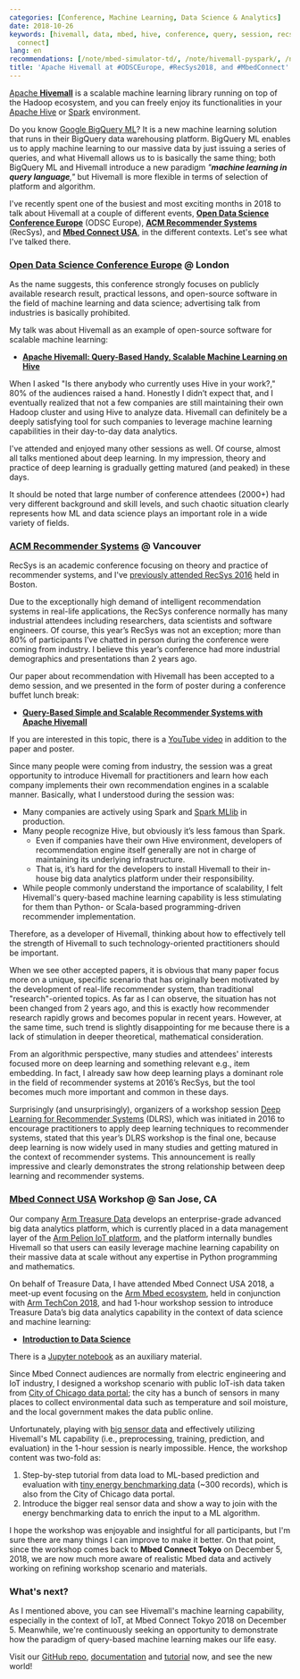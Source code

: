 ```yaml
---
categories: [Conference, Machine Learning, Data Science & Analytics]
date: 2018-10-26
keywords: [hivemall, data, mbed, hive, conference, query, session, recsys, capability,
  connect]
lang: en
recommendations: [/note/mbed-simulator-td/, /note/hivemall-pyspark/, /note/apachecon-2019/]
title: 'Apache Hivemall at #ODSCEurope, #RecSys2018, and #MbedConnect'
---
```


[Apache **Hivemall**](https://github.com/apache/incubator-hivemall) is a scalable machine learning library running on top of the Hadoop ecosystem, and you can freely enjoy its functionalities in your [Apache Hive](https://hive.apache.org/) or [Spark](https://spark.apache.org/) environment.

Do you know [Google BigQuery ML](https://ai.googleblog.com/2018/07/machine-learning-in-google-bigquery.html)? It is a new machine learning solution that runs in their BigQuery data warehousing platform. BigQuery ML enables us to apply machine learning to our massive data by just issuing a series of queries, and what Hivemall allows us to is basically the same thing; both BigQuery ML and Hivemall introduce a new paradigm *"**machine learning in query language**,"* but Hivemall is more flexible in terms of selection of platform and algorithm.

I've recently spent one of the busiest and most exciting months in 2018 to talk about Hivemall at a couple of different events, **[Open Data Science Conference Europe](https://odsc.com/london)** (ODSC Europe), **[ACM Recommender Systems](https://recsys.acm.org/recsys18/)** (RecSys), and **[Mbed Connect USA](https://mbed.com/en/about-mbed/events/mbed-connect-usa-2018/)**, in the different contexts. Let's see what I've talked there.

### [Open Data Science Conference Europe](https://odsc.com/london) @ London

As the name suggests, this conference strongly focuses on publicly available research result, practical lessons, and open-source software in the field of machine learning and data science; advertising talk from industries is basically prohibited.

My talk was about Hivemall as an example of open-source software for scalable machine learning:

- **[Apache Hivemall: Query-Based Handy, Scalable Machine Learning on Hive](https://odsc.com/training/portfolio/apache-hivemall-query-based-handy-scalable-machine-learning-hive)**

<script async class="speakerdeck-embed" data-id="a5d4885dca69494dab8064b7d8f0fd00" data-ratio="1.77777777777778" src="//speakerdeck.com/assets/embed.js"></script>

When I asked "Is there anybody who currently uses Hive in your work?," 80% of the audiences raised a hand. Honestly I didn’t expect that, and I eventually realized that not a few companies are still maintaining their own Hadoop cluster and using Hive to analyze data. Hivemall can definitely be a deeply satisfying tool for such companies to leverage machine learning capabilities in their day-to-day data analytics.

I've attended and enjoyed many other sessions as well. Of course, almost all talks mentioned about deep learning. In my impression, theory and practice of deep learning is gradually getting matured (and peaked) in these days.

It should be noted that large number of conference attendees (2000+) had very different background and skill levels, and such chaotic situation clearly represents how ML and data science plays an important role in a wide variety of fields.

### [ACM Recommender Systems](https://recsys.acm.org/recsys18/) @ Vancouver

RecSys is an academic conference focusing on theory and practice of recommender systems, and I've [previously attended RecSys 2016](https://takuti.me/note/recsys-2016/) held in Boston.

Due to the exceptionally high demand of intelligent recommendation systems in real-life applications, the RecSys conference normally has many industrial attendees including researchers, data scientists and software engineers. Of course, this year’s RecSys was not an exception; more than 80% of participants I’ve chatted in person during the conference were coming from industry. I believe this year’s conference had more industrial demographics and presentations than 2 years ago.

Our paper about recommendation with Hivemall has been accepted to a demo session, and we presented in the form of poster during a conference buffet lunch break:

- **[Query-Based Simple and Scalable Recommender Systems with Apache Hivemall](https://dl.acm.org/citation.cfm?id=3241592)**

<script async class="speakerdeck-embed" data-id="9e6c5c2b5b524a76a9a0d01ce167b48a" data-ratio="1.77777777777778" src="//speakerdeck.com/assets/embed.js"></script>

If you are interested in this topic, there is a [YouTube video](https://www.youtube.com/watch?v=cMUsuA9KZ_c) in addition to the paper and poster.

Since many people were coming from industry, the session was a great opportunity to introduce Hivemall for practitioners and learn how each company implements their own recommendation engines in a scalable manner. Basically, what I understood during the session was:

- Many companies are actively using Spark and [Spark MLlib](https://spark.apache.org/mllib/) in production.
- Many people recognize Hive, but obviously it’s less famous than Spark.
  - Even if companies have their own Hive environment, developers of recommendation engine itself generally are not in charge of maintaining its underlying infrastructure.
  - That is, it’s hard for the developers to install Hivemall to their in-house big data analytics platform under their responsibility.
- While people commonly understand the importance of scalability, I felt Hivemall's query-based machine learning capability is less stimulating for them than Python- or Scala-based programming-driven recommender implementation.

Therefore, as a developer of Hivemall, thinking about how to effectively tell the strength of Hivemall to such technology-oriented practitioners should be important.

When we see other accepted papers, it is obvious that many paper focus more on a unique, specific scenario that has originally been motivated by the development of real-life recommender system, than traditional "research"-oriented topics. As far as I can observe, the situation has not been changed from 2 years ago, and this is exactly how recommender research rapidly grows and becomes popular in recent years. However, at the same time, such trend is slightly disappointing for me because there is a lack of stimulation in deeper theoretical, mathematical consideration.

From an algorithmic perspective, many studies and attendees' interests focused more on deep learning and something relevant e.g., item embedding. In fact, I already saw how deep learning plays a dominant role in the field of recommender systems at 2016’s RecSys, but the tool becomes much more important and common in these days.

Surprisingly (and unsurprisingly), organizers of a workshop session [Deep Learning for Recommender Systems](http://dlrs-workshop.org/) (DLRS), which was initiated in 2016 to encourage practitioners to apply deep learning techniques to recommender systems, stated that this year’s DLRS workshop is the final one, because deep learning is now widely used in many studies and getting matured in the context of recommender systems. This announcement is really impressive and clearly demonstrates the strong relationship between deep learning and recommender systems.

### [Mbed Connect USA](https://mbed.com/en/about-mbed/events/mbed-connect-usa-2018/) Workshop @ San Jose, CA

Our company [Arm Treasure Data](https://www.treasuredata.com/) develops an enterprise-grade advanced big data analytics platform, which is currently placed in a data management layer of the [Arm Pelion IoT platform](https://www.arm.com/products/iot/pelion-iot-platform), and the platform internally bundles Hivemall so that users can easily leverage machine learning capability on their massive data at scale without any expertise in Python programming and mathematics.

On behalf of Treasure Data, I have attended Mbed Connect USA 2018, a meet-up event focusing on the [Arm Mbed ecosystem](https://www.mbed.com/en/), held in conjunction with [Arm TechCon 2018](https://www.armtechcon.com/), and had 1-hour workshop session to introduce Treasure Data’s big data analytics capability in the context of data science and machine learning:

- **[Introduction to Data Science](https://www.mbed.com/en/about-mbed/events/mbed-connect-usa-2018/)**

<script async class="speakerdeck-embed" data-id="88e26e5ae97e4ae2ae11e646799f6814" data-ratio="1.77777777777778" src="//speakerdeck.com/assets/embed.js"></script>

There is a [Jupyter notebook](https://gist.github.com/takuti/6edab4a504368a0e58bb81a3158a1e07) as an auxiliary material.

Since Mbed Connect audiences are normally from electric engineering and IoT industry, I designed a workshop scenario with public IoT-ish data taken from [City of Chicago data portal](https://data.cityofchicago.org/); the city has a bunch of sensors in many places to collect environmental data such as temperature and soil moisture, and the local government makes the data public online.

Unfortunately, playing with [big sensor data](https://data.cityofchicago.org/Environment-Sustainable-Development/Smart-Green-Infrastructure-Monitoring-Sensors-Hist/ggws-77ih) and effectively utilizing Hivemall's ML capability (i.e., preprocessing, training, prediction, and evaluation) in the 1-hour session is nearly impossible. Hence, the workshop content was two-fold as:

1. Step-by-step tutorial from data load to ML-based prediction and evaluation with [tiny energy benchmarking data](https://data.cityofchicago.org/Environment-Sustainable-Development/Chicago-Energy-Benchmarking/xq83-jr8c) (~300 records), which is also from the City of Chicago data portal.
2. Introduce the bigger real sensor data and show a way to join with the energy benchmarking data to enrich the input to a ML algorithm.

I hope the workshop was enjoyable and insightful for all participants, but I'm sure there are many things I can improve to make it better. On that point, since the workshop comes back to **Mbed Connect Tokyo** on December 5, 2018, we are now much more aware of realistic Mbed data and actively working on refining workshop scenario and materials.

### What's next?

As I mentioned above, you can see Hivemall's machine learning capability, especially in the context of IoT, at Mbed Connect Tokyo 2018 on December 5. Meanwhile, we're continuously seeking an opportunity to demonstrate how the paradigm of query-based machine learning makes our life easy.

Visit our [GitHub repo](https://github.com/apache/incubator-hivemall), [documentation](http://hivemall.incubator.apache.org/userguide/) and [tutorial](http://hivemall.incubator.apache.org/userguide/supervised_learning/tutorial.html) now, and see the new world!